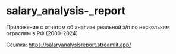 # salary_analysis-_report
Приложение с отчетом об анализе реальной з/п по нескольким отраслям в РФ (2000-2024)


Ссылка:  https://salaryanalysisreport.streamlit.app/
